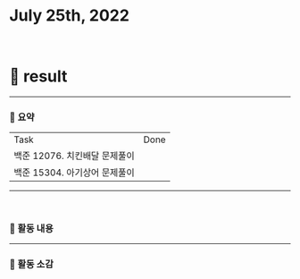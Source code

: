# July 25th, 2022 
<br>

# 🍏 result
---

### 📜 **요약**
  <table>
    <tr>
      <td>Task</td>
      <td>Done</td>
    </tr>
    <tr>
      <td>백준 12076. 치킨배달 문제풀이</td>
      <td></td>
    </tr>
    <tr>
      <td>백준 15304. 아기상어 문제풀이</td>
      <td></td>
    </tr>
  </table>

---
<br>

### 📜 **활동 내용**

---

### 📜 **활동 소감**



